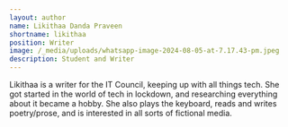 ```yaml
---
layout: author
name: Likithaa Danda Praveen
shortname: likithaa
position: Writer
image: /_media/uploads/whatsapp-image-2024-08-05-at-7.17.43-pm.jpeg
description: Student and Writer
---
```

Likithaa is a writer for the IT Council, keeping up with all things tech. She got started in the world of tech in lockdown, and researching everything about it became a hobby. She also plays the keyboard, reads and writes poetry/prose, and is interested in all sorts of fictional media.
